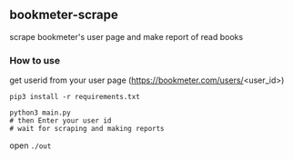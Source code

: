 
## bookmeter-scrape
scrape bookmeter's user page and make report of read books  

### How to use
get userid from your user page (https://bookmeter.com/users/<user_id>)  

```
pip3 install -r requirements.txt

python3 main.py
# then Enter your user id
# wait for scraping and making reports
```

open `./out`  
